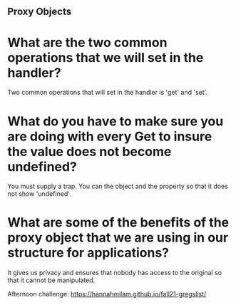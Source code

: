 ## Proxy Objects

# What are the two common operations that we will set in the handler?
Two common operations that will set in the handler is 'get' and 'set'.

# What do you have to make sure you are doing with every Get to insure the value does not become undefined?
You must supply a trap. You can the object and the property so that it does not show 'undefined'.

# What are some of the benefits of the proxy object that we are using in our structure for applications?
It gives us privacy and ensures that nobody has access to the original so that it cannot be manipulated.


Afternoon challenge: https://hannahmilam.github.io/fall21-gregslist/